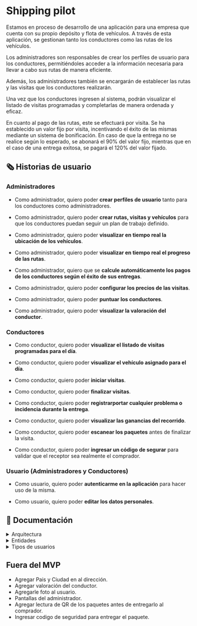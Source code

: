 # Shipping pilot

Estamos en proceso de desarrollo de una aplicación para una empresa que cuenta con su propio depósito y flota de vehículos. A través de esta aplicación, se gestionan tanto los conductores como las rutas de los vehículos.

Los administradores son responsables de crear los perfiles de usuario para los conductores, permitiéndoles acceder a la información necesaria para llevar a cabo sus rutas de manera eficiente.

Además, los administradores también se encargarán de establecer las rutas y las visitas que los conductores realizarán.

Una vez que los conductores ingresen al sistema, podrán visualizar el listado de visitas programadas y completarlas de manera ordenada y eficaz.

En cuanto al pago de las rutas, este se efectuará por visita. Se ha establecido un valor fijo por visita, incentivando el éxito de las mismas mediante un sistema de bonificación. En caso de que la entrega no se realice según lo esperado, se abonará el 90% del valor fijo, mientras que en el caso de una entrega exitosa, se pagará el 120% del valor fijado.

## 🗞️ Historias de usuario

### Administradores

- Como administrador, quiero poder **crear perfiles de usuario** tanto para los conductores como administradores. 

- Como administrador, quiero poder **crear rutas, visitas y vehículos** para que los conductores puedan seguir un plan de trabajo definido.

- Como administrador, quiero poder **visualizar en tiempo real la ubicación de los vehículos**.

- Como administrador, quiero poder **visualizar en tiempo real el progreso de las rutas**.

- Como administrador, quiero que se **calcule automáticamente los pagos de los conductores según el éxito de sus entregas**.

- Como administrador, quiero poder **configurar los precios de las visitas**.

- Como administrador, quiero poder **puntuar los conductores**.

- Como administrador, quiero poder **visualizar la valoración del conductor**.

### Conductores

- Como conductor, quiero poder **visualizar el listado de visitas programadas para el día**.

- Como conductor, quiero poder **visualizar el vehículo asignado para el día**.

- Como conductor, quiero poder **iniciar visitas**.

- Como conductor, quiero poder **finalizar visitas**.

- Como conductor, quiero poder **registrarportar cualquier problema o incidencia durante la entrega**.

- Como conductor, quiero poder **visualizar las ganancias del recorrido**.

- Como conductor, quiero poder **escanear los paquetes** antes de finalizar la visita.

- Como conductor, quiero poder **ingresar un código de segurar** para validar que el receptor sea realmente el comprador.

### Usuario (Administradores y Conductores)

- Como usuario, quiero poder **autenticarme en la aplicación** para hacer uso de la misma.

- Como usuario, quiero poder **editar los datos personales**.

## 📰 Documentación

<details>
  <summary>Arquitectura</summary>
  <br/>

  La estructura de carpetas en una aplicación es fundamental para la organización y el mantenimiento eficiente del código. A continuación, se detalla la estructura de carpetas utilizada en esta aplicación:

  ```
    -- lib
      -- core
      -- db
      -- models
      -- pages
      -- providers
      -- services
      -- widgets
  ```

  ### Core
  
  **navigation:** Configuración de la navegación de la aplicación, incluyendo rutas y enrutadores.

  **theme:** Definición de estilos y temas aplicados en toda la aplicación.

  ### DB (Database) 
  
  Mockup de la base de datos alojada en firebase.

  ### Models
  
  Modelos de datos que representan la estructura de los datos utilizados en la aplicación.

  ### Pages
  
  Este directorio alberga todas las pantallas de la aplicación. Cada pantalla debe tener su propia carpeta, donde se incluyen los widgets específicos de esa pantalla, organizados por entidad.

  ### Providers
  
  Implementaciones específicas para gestionar el estado de la aplicación. En este caso, se utiliza la librería Riverpod.

  ### Services

  **api:** Lógica para interactuar con servicios web o APIs.
    
  **storage:** Lógica para gestionar el almacenamiento local, como SharedPreferences o bases de datos locales.

  ### Widgets
  
  En este directorio se encuentran los widgets genéricos que pueden ser utilizados en cualquier pantalla de la aplicación, organizados por tipo.
</details>

<details>
  <summary>Entidades</summary>
  
  - Address
    - Barrio `district`
    - Calle `street_name`
    - Altura `street_number`
    - Piso `floor`
    - Departamento `unit`
    - Código Postal `zip_code`
    - Observaciones `observations`

  - Client
    - Dirección `Address` 
    - Nombre `name`
    - Apellido `last_name`
    - DNI `doc_number`
    - Telefono `phone`

  - Travel
    - Conductor `User.doc_number`
    - Estado `status` (Nueva / En Curso / Finalizada)
    - Precio `price`
    - Stats `TravelStats`
    - Vehículo `Vehicle.license_plate`
   
  - TravelStats 
    - Cantidad de paquetes `packages_count`
    - Cantidad de visitas `visits_count`
    - ETA del recorrido `eta`
  
  - User `key=doc_number`
    - Apellido `last_name`
    - Email `email`
    - Foto `photo_url`
    - Nombre `name`
    - Password `password`
    - Rol `role` (admin / driver)
    - Telefono `phone`

  - Vehicle `key=license_plate`
    - Color `color`
    - Marca `brand`
    - Modelo `model`
    - Tipo `type`

  - Visit
    - Comprador `Client`
    - Estado `status` (Nueva / Exitosa / Fallida / En curso)
    - Stats `VisitStats`
    - Lista de ids de los paquetes `packages`
    - Precio `price`

  - VisitStats
    - Cantidad de paquetes `packages_count`
    - ETA de la visita `eta`
</details>

<details>
  <summary>Tipos de usuarios</summary>
  <br/>
  
  **Administradores:** Este tipo de usuario tiene privilegios más amplios y capacidades de gestión avanzadas. Sus responsabilidades principales incluyen la creación y gestión de rutas, asignación de conductores a rutas específicas, programación de visitas, seguimiento del progreso de las entregas, gestión de pagos, entre otras tareas administrativas relacionadas con la operación logística de la empresa.

  **Conductores:** Los conductores son usuarios que operan en el terreno y están encargados de llevar a cabo las entregas según las rutas y visitas asignadas por los administradores. Su función principal es registrar el progreso de las visitas, incluida la confirmación de entregas exitosas, actualización del estado de las visitas en tiempo real, reporte de problemas o incidencias, entre otras actividades operativas relacionadas con la logística de transporte y entrega.
</details>

## Fuera del MVP
  - Agregar Pais y Ciudad en al dirección.
  - Agregar valoración del conductor.
  - Agregarle foto al usuario.
  - Pantallas del administrador.
  - Agregar lectura de QR de los paquetes antes de entregarlo al comprador.
  - Ingresar codigo de seguridad para entregar el paquete.
